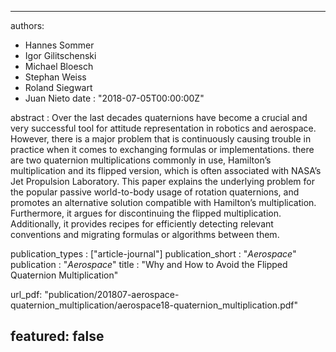---

authors:
- Hannes Sommer
- Igor Gilitschenski
- Michael Bloesch
- Stephan Weiss
- Roland Siegwart
- Juan Nieto
date : "2018-07-05T00:00:00Z"

abstract :  Over the last decades quaternions have become a crucial and very successful tool for attitude representation in robotics and aerospace. However, there is a major problem that is continuously causing trouble in practice when it comes to exchanging formulas or implementations.  there are two quaternion multiplications commonly in use, Hamilton’s multiplication and its flipped version, which is often associated with NASA’s Jet Propulsion Laboratory. This paper explains the underlying problem for the popular passive world-to-body usage of rotation quaternions, and promotes an alternative solution compatible with Hamilton’s multiplication. Furthermore, it argues for discontinuing the flipped multiplication. Additionally, it provides recipes for efficiently detecting relevant conventions and migrating formulas or algorithms between them.

publication_types : ["article-journal"]
publication_short : "*Aerospace*"
publication : "*Aerospace*"
title : "Why and How to Avoid the Flipped Quaternion Multiplication"

url_pdf: "publication/201807-aerospace-quaternion_multiplication/aerospace18-quaternion_multiplication.pdf"

featured: false
---